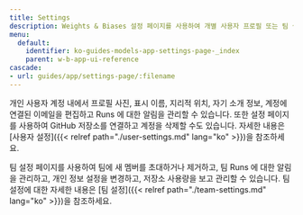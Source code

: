 ```yaml
---
title: Settings
description: Weights & Biases 설정 페이지를 사용하여 개별 사용자 프로필 또는 팀 설정을 사용자 정의하세요.
menu:
  default:
    identifier: ko-guides-models-app-settings-page-_index
    parent: w-b-app-ui-reference
cascade:
- url: guides/app/settings-page/:filename
---
```


개인 사용자 계정 내에서 프로필 사진, 표시 이름, 지리적 위치, 자기 소개 정보, 계정에 연결된 이메일을 편집하고 Runs 에 대한 알림을 관리할 수 있습니다. 또한 설정 페이지를 사용하여 GitHub 저장소를 연결하고 계정을 삭제할 수도 있습니다. 자세한 내용은 [사용자 설정]({{< relref path="./user-settings.md" lang="ko" >}})을 참조하세요.

팀 설정 페이지를 사용하여 팀에 새 멤버를 초대하거나 제거하고, 팀 Runs 에 대한 알림을 관리하고, 개인 정보 설정을 변경하고, 저장소 사용량을 보고 관리할 수 있습니다. 팀 설정에 대한 자세한 내용은 [팀 설정]({{< relref path="./team-settings.md" lang="ko" >}})을 참조하세요.
